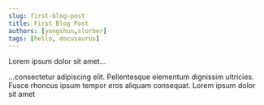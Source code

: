 ```yaml
---
slug: first-blog-post
title: First Blog Post
authors: [yangshun,slorber]
tags: [hello, docusaurus]
---
```


Lorem ipsum dolor sit amet...

<!-- truncate -->

...consectetur adipiscing elit. Pellentesque elementum dignissim ultricies. Fusce rhoncus ipsum tempor eros aliquam consequat. Lorem ipsum dolor sit amet
